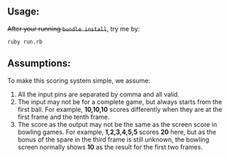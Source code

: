 ## Usage:
~~After your running ```bundle install```~~, try me by:

```
ruby run.rb
```

## Assumptions:
To make this scoring system simple, we assume:

1. All the input pins are separated by comma and all valid.
2. The input may not be for a complete game, but always starts from the first ball. For example, **10,10,10** scores differently when they are at the first frame and the tenth frame.
3. The score as the output may not be the same as the screen score in bowling games. For example, **1,2,3,4,5,5** scores **20** here, but as the bonus of the spare in the third frame is still unknown, the bowling screen normally shows **10** as the result for the first two frames.   
